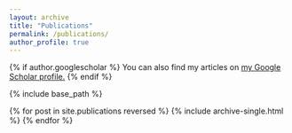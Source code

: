 ```yaml
---
layout: archive
title: "Publications"
permalink: /publications/
author_profile: true
---
```


{% if author.googlescholar %}
  You can also find my articles on <u><a href="{{https://scholar.google.com/citations?hl=en&user=20W38KYAAAAJ&view_op=list_works&sortby=pubdate}}">my Google Scholar profile</a>.</u>
{% endif %}

{% include base_path %}

{% for post in site.publications reversed %}
  {% include archive-single.html %}
{% endfor %}
